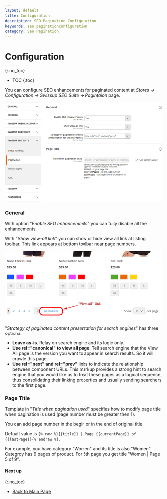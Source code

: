```yaml
---
layout: default
title: Configuration
description: SEO Pagination Configuration
keywords: seo paginationconfiguration
category: Seo Pagination
---
```


# Configuration
{:.no_toc}

* TOC
{:toc}

You can configure SEO enhancements for paginated content at
_Stores → Configuration → Swissup SEO Suite → Pagintaion_ page.

![Settings](/images/m2/seo-pager/config-v2.png)

### General

With option "_Enable SEO enhancements_" you can fully disable all the enhancements.

With "_Show view-all link_" you can show or hide view all link at listing toolbar. This link appears at bottom toolbar near page numbers.

![View all link example](/images/m2/seo-pager/view-all-link.png)

"_Strategy of paginated content presentation for search engines_" has three options:

 -  **Leave as-is**. Relay on search engine and its logic only.
 -  **Use rel="canonical" to view all page**. Tell search engine that the View All page is the version you want to appear in search results. So it will crawle this page.
 -  **Use rel="next" and rel="prev"** links to indicate the relationship between component URLs. This markup provides a strong hint to search engine that you would like us to treat these pages as a logical sequence, thus consolidating their linking properties and usually sending searchers to the first page.

### Page Title

Template in "_Title when pagination used_" specifies how to modify page title when pagination is used (page number must be greater then 1).

You can add page number in the begin or in the end of original title.

Defualt value is `{% raw %}{{title}} | Page {{currentPage}} of {{lastPage}}{% endraw %}`.

For example, you have category "Women" and its title is also "Women". Categroy has 9 pages of product. For 5th page you get title "Women &#124; Page 5 of 9".

#### Next up
{:.no_toc}

 -  [Back to Main Page](../)
